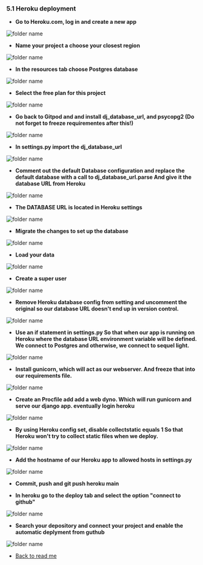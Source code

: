 ### 5.1 **Heroku deployment**
- **Go to Heroku.com, log in and create a new app**

![folder name](/Readme_images/1-create-app.JPG)

- **Name your project a choose your closest region**

![folder name](/Readme_images/2-nameapp.JPG)

- **In the resources tab choose Postgres database** 

![folder name](/Readme_images/3-postgres.JPG)

- **Select  the free plan for this project** 

![folder name](/Readme_images/4-free-version.JPG)

- **Go back to Gitpod and and install dj_database_url, and psycopg2 (Do not forget to freeze requirementes after this!)** 

![folder name](/Readme_images/5-install-psycopg2-binary.jpg)

- **In settings.py import the dj_database_url** 

![folder name](/Readme_images/6_import_database.JPG)

- **Comment out the default Database configuration and replace the default database with a call to dj_database_url.parse
And give it the database URL from Heroku** 

![folder name](/Readme_images/7-Database.JPG)

- **The  DATABASE URL is located in Heroku settings** 

![folder name](/Readme_images/8-database_url_key.JPG)

- **Migrate the changes to set up the database** 

![folder name](/Readme_images/9-migrations.JPG)

- **Load your data** 

![folder name](/Readme_images/10-loaddata.JPG)


- **Create a super user** 

![folder name](/Readme_images/11-superuser.JPG)

- **Remove Heroku database config from setting and uncomment the original so our database URL doesn't end up in version control.** 

![folder name](/Readme_images/12-data-remove.JPG)

- **Use an if statement in settings.py So that when our app is running on Heroku where the database URL environment variable will be defined. We connect to Postgres and otherwise, we connect to sequel light.** 

![folder name](/Readme_images/13-data-if-stament.JPG)

- **Install gunicorn, which will act as our webserver.
And freeze that into our requirements file.** 

![folder name](/Readme_images/14-gunicorn-n-freeze.JPG)

- **Create an Procfile add add a web dyno.
Which will run gunicorn and serve our django app. eventually login heroku** 

![folder name](/Readme_images/15-procfile.JPG)

- **By using Heroku config set, disable collectstatic equals 1
So that Heroku won't try to collect static files when we deploy.** 

![folder name](/Readme_images/16-disabel-collecstatic.JPG)

- **Add the hostname of our Heroku app to allowed hosts in settings.py** 

![folder name](/Readme_images/17-Allowed-HOST.JPG)

- **Commit, push and git push heroku main**

- **In heroku go to the deploy tab and select the option "connect to github"** 

![folder name](/Readme_images/18-connect-heroku.JPG)

- **Search your depository and connect your project and enable the automatic deplyment from guthub** 

![folder name](/Readme_images/19-automatic-deploy.JPG)

- [Back to read me](/README.md)